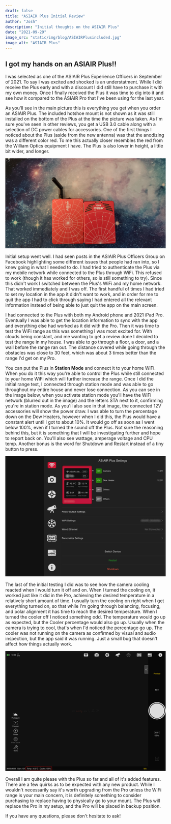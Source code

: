 ```yaml
---
draft: false
title: "ASIAIR Plus Initial Review"
author: "Josh"
description: "Initial thoughts on the ASIAIR Plus"
date: "2021-09-29"
image_src: "static/img/blog/ASIAIRPlusincluded.jpg"
image_alt: "ASIAIR Plus"
---
```


## I got my hands on an ASIAIR Plus!!

I was selected as one of the ASIAIR Plus Experience Officers in September of 2021. To say I was excited and shocked is an understatment. While I did receive the Plus early and with a discount I did still have to purchase it with my own money. Once I finally received the Plus it was time to dig into it and see how it compared to the ASIAIR Pro that I've been using for the last year.

As you'll see in the main picture this is everything you get when you order an ASIAIR Plus. The included hotshoe mount is not shown as it was still installed on the bottom of the Plus at the time the picture was taken. As I'm sure you've seen in other reviews, you get a USB 3.0 cable along with a selection of DC power cables for accessories. One of the first things I noticed about the Plus (aside from the new antenna) was that the anodizing was a different color red. To me this actually closer resembles the red from the William Optics equipment I have. The Plus is also lower in height, a little bit wider, and longer. 

![](static/img/blog/LengthComparison.jpg)

Initial setup went well. I had seen posts in the ASIAIR Plus Officers Group on Facebook highlighting some different issues that people had ran into, so I knew going in what I needed to do. I had tried to authenticate the Plus via my mobile network while connected to the Plus through WiFi. This refused to work (though it has worked for others, so is still something to try). Since this didn't work I switched between the Plus's  WiFi and my home network. That worked immediately and I was off. The first handful of times I had tried to set my location in the app it didn't want to work, and in order for me to quit the app I had to click through saying I had entered all the relevant information instead of being able to just quit the app on the main screen.

I had connected to the Plus with both my Android phone and 2021 iPad Pro. Eventually I was able to get the location information to sync with the app and everything else had worked as it did with the Pro. Then it was time to test the WiFi range as this was something I was most excited for. With clouds being constant, and me wanting to get a review done I decided to test the range in my house. I was able to go through a floor, a door, and a wall before the range ran out. The distance covered while going through the obstacles was close to 30 feet, which was about 3 times better than the range I'd get on my Pro.

You can put the Plus in __Station Mode__ and connect it to your home WiFi. When you do it this way you're able to control the Plus while still connected to your home WiFi which will further increase the range. Once I did the initial range test, I connected through station mode and was able to go throughout my entire house and never lose connection. As you can see in the image below, when you activate station mode you'll have the WiFi network (blurred out in the image) and the letters STA next to it, confirming you're in station mode. As you'll also see in that image, the connected 12V accessories will show the power draw. I was able to turn the percentage down on the Dew Heaters, however when I did this, the Plus would have a constant alert until I got to about 10%. It would go off as soon as I went below 100%, even if I turned the sound off the Plus. Not sure the reasoning behind this, but it is something that I will be investigating further and hope to report back on. You'll also see wattage, amperage voltage and CPU temp. Another bonus is the word for Shutdown and Restart instead of a tiny button to press.

![](static/img/blog/ASIAIR_Information.PNG)

The last of the initial testing I did was to see how the camera cooling reacted when I would turn it off and on. When I turned the cooling on, it worked just like it did in the Pro, achieving the desired temperature in a relatively short amount of time. I usually turn the cooling on right when I get everything turned on, so that while I'm going through balancing, focusing, and polar alignment it has time to reach the desired temperature. When I turned the cooler off I noticed something odd. The temperature would go up as expected, but the Cooler percentage would also go up. Usually when the camera is trying to cool, that's when I'd noticed the percentage go up. The cooler was not running on the camera as confirmed by visual and audio inspection, but the app said it was running. Just a small bug that doesn't affect how things actually work. 

![](static/img/blog/CameraCooler.PNG)

Overall I am quite please with the Plus so far and all of it's added features. There are a few quirks as to be expected with any new product. While I wouldn't necessarily say it's worth upgrading from the Pro unless the WiFi range is your main concern, it is definitely something to consider purchasing to replace having to physically go to your mount. The Plus will replace the Pro in my setup, and the Pro will be placed in backup position. 

If you have any questions, please don't hesitate to ask!

